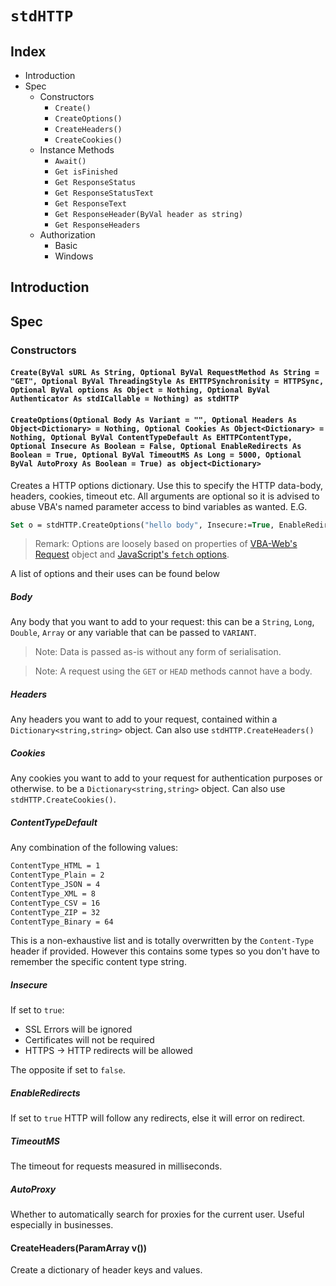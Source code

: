 # `stdHTTP`

## Index

* Introduction
* Spec
    * Constructors
        * `Create()`
        * `CreateOptions()`
        * `CreateHeaders()`
        * `CreateCookies()`
    * Instance Methods
        * `Await()`
        * `Get isFinished`
        * `Get ResponseStatus`
        * `Get ResponseStatusText`
        * `Get ResponseText`
        * `Get ResponseHeader(ByVal header as string)`
        * `Get ResponseHeaders`
    * Authorization
        * Basic
        * Windows


## Introduction

## Spec

### Constructors

#### `Create(ByVal sURL As String, Optional ByVal RequestMethod As String = "GET", Optional ByVal ThreadingStyle As EHTTPSynchronisity = HTTPSync, Optional ByVal options As Object = Nothing, Optional ByVal Authenticator As stdICallable = Nothing) as stdHTTP`

#### `CreateOptions(Optional Body As Variant = "", Optional Headers As Object<Dictionary> = Nothing, Optional Cookies As Object<Dictionary> = Nothing, Optional ByVal ContentTypeDefault As EHTTPContentType, Optional Insecure As Boolean = False, Optional EnableRedirects As Boolean = True, Optional ByVal TimeoutMS As Long = 5000, Optional ByVal AutoProxy As Boolean = True) as object<Dictionary>` 

Creates a HTTP options dictionary. Use this to specify the HTTP data-body, headers, cookies, timeout etc. All arguments are optional so it is advised to abuse VBA's named parameter access to bind variables as wanted. E.G.

```vb
Set o = stdHTTP.CreateOptions("hello body", Insecure:=True, EnableRedirects:=False)
```

> Remark: Options are loosely based on properties of [VBA-Web's Request](https://github.com/VBA-tools/VBA-Web/blob/master/src/WebRequest.cls) object and [JavaScript's `fetch` options](https://developer.mozilla.org/en-US/docs/Web/API/fetch).

A list of options and their uses can be found below

##### Body

Any body that you want to add to your request: this can be a `String`, `Long`, `Double`, `Array` or any variable that can be passed to `VARIANT`.

> Note: Data is passed as-is without any form of serialisation.

> Note: A request using the `GET` or `HEAD` methods cannot have a body.

##### Headers

Any headers you want to add to your request, contained within a `Dictionary<string,string>` object. Can also use `stdHTTP.CreateHeaders()`

<!-- TODO: > Note that [some names are forbidden](...). -->

##### Cookies

Any cookies you want to add to your request for authentication purposes or otherwise. to be a `Dictionary<string,string>` object. Can also use `stdHTTP.CreateCookies()`.

##### ContentTypeDefault

Any combination of the following values:

```vb
ContentType_HTML = 1
ContentType_Plain = 2
ContentType_JSON = 4
ContentType_XML = 8
ContentType_CSV = 16
ContentType_ZIP = 32
ContentType_Binary = 64
```

This is a non-exhaustive list and is totally overwritten by the `Content-Type` header if provided. However this contains some types so you don't have to remember the specific content type string.

##### Insecure

If set to `true`:

* SSL Errors will be ignored
* Certificates will not be required
* HTTPS -> HTTP redirects will be allowed

The opposite if set to `false`.

##### EnableRedirects

If set to `true` HTTP will follow any redirects, else it will error on redirect.

##### TimeoutMS

The timeout for requests measured in milliseconds.

<!-- TODO: sometimes doesn't seem to work properly? -->

##### AutoProxy

Whether to automatically search for proxies for the current user. Useful especially in businesses.

#### CreateHeaders(ParamArray v())

Create a dictionary of header keys and values.



